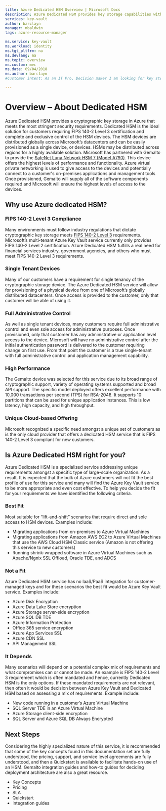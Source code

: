 ```yaml
---
title: Azure Dedicated HSM Overview | Microsoft Docs
description: Azure Dedicated HSM provides key storage capabilities within Azure that meets FIPS 140-2 Level 3 certification
services: key-vault
author: barclayn
manager: mbaldwin
tags: azure-resource-manager

ms.service: key-vault
ms.workload: identity
ms.tgt_pltfrm: na
ms.devlang: na
ms.topic: overview
ms.custom: mvc
ms.date: 09/04/2018
ms.author: barclayn
#Customer intent: As an IT Pro, Decision maker I am looking for key storage capability within Azure Cloud that meets FIPS 140-2 Level 3 certification and that gives me exclusive access to the hardware.

---
```

# Overview – About Dedicated HSM

Azure Dedicated HSM provides a cryptographic key storage in Azure that meets the most stringent security requirements. Dedicated HSM is the ideal solution for customers requiring FIPS 140-2 Level 3 certification and complete and exclusive control of the HSM devices. The HSM devices are distributed globally across Microsoft’s datacenters and can be easily provisioned as a single device, or devices. HSMs may be distributed across regions for a highly available solution. Microsoft has partnered with Gemalto to provide the [SafeNet Luna Network HSM 7 (Model A790)](https://safenet.gemalto.com/data-encryption/hardware-security-modules-hsms/safenet-network-hsm/). This device offers the highest levels of performance and functionality.  Azure virtual private networking is used to give access to the devices and potentially connect to a customer's on-premises applications and management tools. Once provisioned, Gemalto will supply all of the software components required and Microsoft will ensure the highest levels of access to the devices.

## Why use Azure dedicated HSM?

### FIPS 140-2 Level 3 Compliance

Many environments must follow industry regulations that dictate cryptographic key storage meets [FIPS 140-2 Level 3](https://csrc.nist.gov/publications/detail/fips/140/2/final) requirements. Microsoft’s multi-tenant Azure Key Vault service currently only provides FIPS 140-2 Level 2 certification. Azure Dedicated HSM fulfills a real need for financial services industry, government agencies, and others who must meet FIPS 140-2 Level 3 requirements.

### Single Tenant Devices

Many of our customers have a requirement for single tenancy of the cryptographic storage device. The Azure Dedicated HSM service will allow for provisioning of a physical device from one of Microsoft’s globally distributed datacenters. Once access is provided to the customer, only that customer will be able of using it.  

### Full Administrative Control

As well as single tenant devices, many customers require full administrative control and even sole access for administrative purposes. Once provisioned, only that customer has any administrative or application level access to the device. Microsoft will have no administrative control after the initial authentication password is delivered to the customer requiring change on first use.  From that point the customer is a true single-tenant with full administrative control and application management capability.

### High Performance

The Gemalto device was selected for this service due to its broad range of cryptographic support, variety of operating systems supported and broad API support.  The specific model deployed offers excellent performance with 10,000 transactions per second (TPS) for RSA-2048. It supports 10 partitions that can be used for unique application instances. This is low latency, high capacity, and high throughput.

### Unique Cloud-based Offering

Microsoft recognized a specific need amongst a unique set of customers as is the only cloud provider that offers a dedicated HSM service that is FIPS 140-2 Level 3 compliant for new customers.

## Is Azure Dedicated HSM right for you?

Azure Dedicated HSM is a specialized service addressing unique requirements amongst a specific type of large-scale organization. As a result. It is expected that the bulk of Azure customers will not fit the best profile of use for this service and many will find the Azure Key Vault service to be more appropriate and even cost effective. To help you decide the fit for your requirements we have identified the following criteria.

### Best Fit

Most suitable for “lift-and-shift” scenarios that require direct and sole access to HSM devices. Examples include:

- Migrating applications from on-premises to Azure Virtual Machines
- Migrating applications from Amazon AWS EC2 to Azure Virtual Machines that use the AWS Cloud HSM Classic service (Amazon is not offering this service to new customers)
- Running shrink-wrapped software in Azure Virtual Machines such as Apache/Ngnix SSL Offload, Oracle TDE, and ADCS

### Not a Fit

Azure Dedicated HSM service has no IaaS/PaaS integration for customer-managed keys and for these scenarios the best fit would be Azure Key Vault service. Examples include:

- Azure Disk Encryption
- Azure Data Lake Store encryption
- Azure Storage server-side encryption
- Azure SQL DB TDE
- Azure Information Protection
- Office 365 service encryption
- Azure App Services SSL
- Azure CDN SSL 
- API Management SSL

### It Depends

Many scenarios will depend on a potential complex mix of requirements and what compromises can or cannot be made. An example is FIPS 140-2 Level 3 requirement which is often mandated and hence, currently Dedicated HSM is the only options.  If these mandated requirements are not relevant, then often it would be decision between Azure Key Vault and Dedicated HSM based on assessing a mix of requirements. Example include:

- New code running in a customer’s Azure Virtual Machine
- SQL Server TDE in an Azure Virtual Machine
- Azure Storage client-side encryption
- SQL Server and Azure SQL DB Always Encrypted

## Next Steps

Considering the highly specialized nature of this service, it is recommended that some of the key concepts found in this documentation set are fully understood, the pricing, support, and service level agreements are fully understood, and then a Quickstart is available to facilitate hands-on use of an HSM. Gemalto integration guides and how-to guides for deciding deployment architecture are also a great resource.

- Key Concepts
- Pricing
- SLA
- Quickstart
- Integration guides
